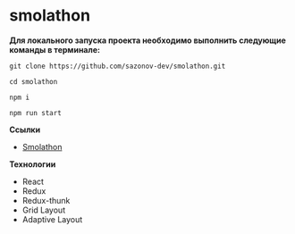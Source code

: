 # smolathon

**Для локального запуска проекта необходимо выполнить следующие команды в терминале:**
```
git clone https://github.com/sazonov-dev/smolathon.git
```
```
cd smolathon
```
```
npm i
```
```
npm run start
```

**Ссылки**

* [Smolathon](https://sazonov-dev.github.io/smolathon/)

**Технологии**

* React
* Redux
* Redux-thunk
* Grid Layout
* Adaptive Layout

